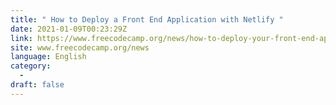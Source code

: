 ```yaml
---
title: " How to Deploy a Front End Application with Netlify "
date: 2021-01-09T00:23:29Z
link: https://www.freecodecamp.org/news/how-to-deploy-your-front-end-app/?utm_medium=RSS&utm_source=news.12bit.vn
site: www.freecodecamp.org/news
language: English
category:
  -   
draft: false
---
```

